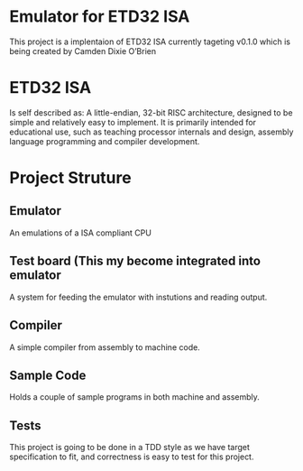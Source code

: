 # Emulator for ETD32 ISA 
This project is a implentaion of ETD32 ISA currently tageting v0.1.0 which is
being created by Camden Dixie O’Brien

# ETD32 ISA 
Is self described as:
A little-endian, 32-bit RISC architecture, designed to be simple
and relatively easy to implement. It is primarily intended for educational use, such
as teaching processor internals and design, assembly language programming and
compiler development.

# Project Struture
## Emulator
An emulations of a ISA compliant CPU

## Test board (This my become integrated into emulator
A system for feeding the emulator with instutions and reading output.

## Compiler
A simple compiler from assembly to machine code. 

## Sample Code
Holds a couple of sample programs in both machine and assembly.

## Tests
This project is going to be done in a TDD style as we have target specification 
to fit, and correctness is easy to test for this project. 
